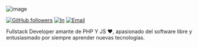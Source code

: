 ![image](https://avatars0.githubusercontent.com/u/15004512?s=260&u=8a3e18c2255f2b2bb94043d60b7d989a73d05b5c&v=4)

[![GitHub followers](https://img.shields.io/github/followers/blacktrue?label=blacktrue&logo=github&style=flat-square)](https://github.com/blacktrue?tab=followers)
[![In](https://img.shields.io/badge/LinkedIn-in-blue?style=flat-square&logo=linkedin)](https://www.linkedin.com/in/cesar-aguilera-0b6ba868/)
[![Email](https://img.shields.io/badge/cesargnu29%40gmail.com-mail-blueviolet?style=flat-square)](mailto://cesargnu29@gmail.com)

Fullstack Developer amante de PHP Y JS :heart:, apasionado del software libre y entusiasmado por siempre aprender nuevas tecnologías.
